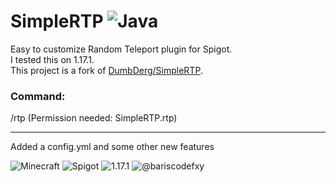 # SimpleRTP ![Java](https://img.shields.io/badge/java-%23ED8B00.svg?style=for-the-badge&logo=openjdk&logoColor=white)
Easy to customize Random Teleport plugin for Spigot.  <br>
I tested this on 1.17.1. <br>
This project is a fork of [DumbDerg/SimpleRTP](https://github.com/DumbDerg/SimpleRTP).
<h3>Command:</h3>
/rtp (Permission needed: SimpleRTP.rtp)
<hr>
Added a config.yml and some other new features
<br>

![Minecraft](https://img.shields.io/badge/Minecraft%20-235c29) ![Spigot](https://img.shields.io/badge/Spigot%20-312AC8) ![1.17.1](https://img.shields.io/badge/1.17.1%20-37c4c0)  ![@bariscodefxy](https://img.shields.io/badge/@bariscodefxy%20-FFFFF)
